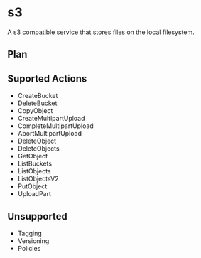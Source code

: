 # s3

A s3 compatible service that stores files on the local filesystem.

## Plan


## Suported Actions
- CreateBucket
- DeleteBucket
- CopyObject
- CreateMultipartUpload
- CompleteMultipartUpload
- AbortMultipartUpload
- DeleteObject
- DeleteObjects
- GetObject
- ListBuckets
- ListObjects
- ListObjectsV2
- PutObject
- UploadPart

## Unsupported
- Tagging
- Versioning
- Policies